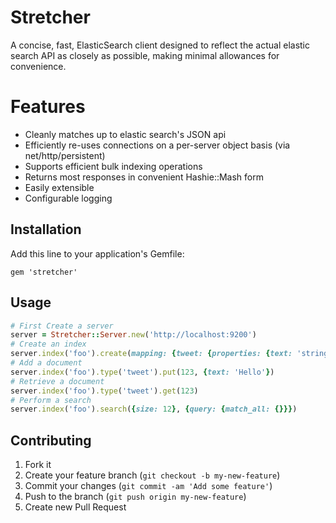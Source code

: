 # Stretcher

A concise, fast,  ElasticSearch client designed to reflect the actual elastic search API as closely as possible, making minimal allowances for convenience.

# Features

* Cleanly matches up to elastic search's JSON api
* Efficiently re-uses connections on a per-server object basis (via net/http/persistent)
* Supports efficient bulk indexing operations
* Returns most responses in convenient Hashie::Mash form
* Easily extensible
* Configurable logging

## Installation

Add this line to your application's Gemfile:

    gem 'stretcher'

## Usage

```ruby   
# First Create a server
server = Stretcher::Server.new('http://localhost:9200')
# Create an index
server.index('foo').create(mapping: {tweet: {properties: {text: 'string'}}})
# Add a document
server.index('foo').type('tweet').put(123, {text: 'Hello'})
# Retrieve a document
server.index('foo').type('tweet').get(123)
# Perform a search
server.index('foo').search({size: 12}, {query: {match_all: {}}})
```

## Contributing

1. Fork it
2. Create your feature branch (`git checkout -b my-new-feature`)
3. Commit your changes (`git commit -am 'Add some feature'`)
4. Push to the branch (`git push origin my-new-feature`)
5. Create new Pull Request
